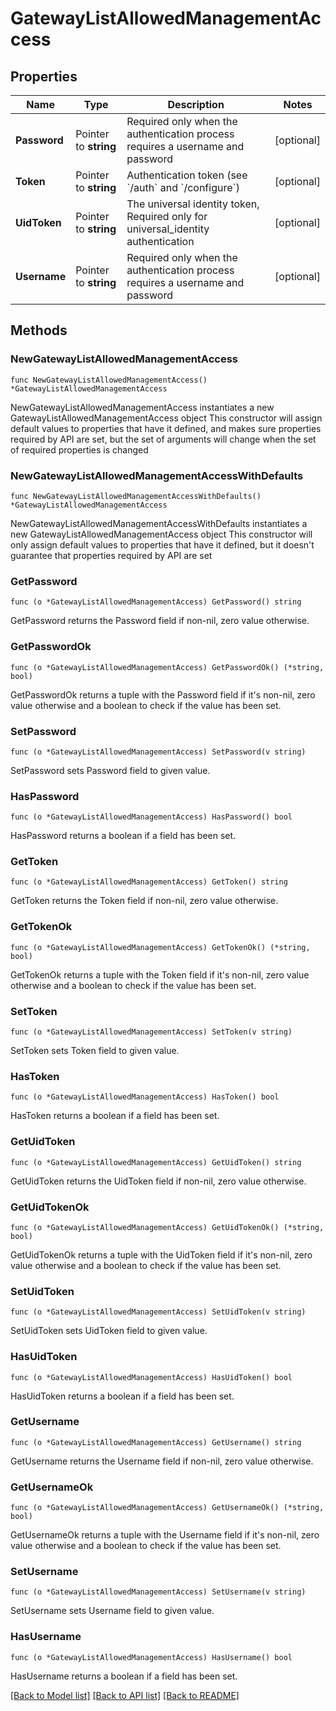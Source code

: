 # GatewayListAllowedManagementAccess

## Properties

Name | Type | Description | Notes
------------ | ------------- | ------------- | -------------
**Password** | Pointer to **string** | Required only when the authentication process requires a username and password | [optional] 
**Token** | Pointer to **string** | Authentication token (see &#x60;/auth&#x60; and &#x60;/configure&#x60;) | [optional] 
**UidToken** | Pointer to **string** | The universal identity token, Required only for universal_identity authentication | [optional] 
**Username** | Pointer to **string** | Required only when the authentication process requires a username and password | [optional] 

## Methods

### NewGatewayListAllowedManagementAccess

`func NewGatewayListAllowedManagementAccess() *GatewayListAllowedManagementAccess`

NewGatewayListAllowedManagementAccess instantiates a new GatewayListAllowedManagementAccess object
This constructor will assign default values to properties that have it defined,
and makes sure properties required by API are set, but the set of arguments
will change when the set of required properties is changed

### NewGatewayListAllowedManagementAccessWithDefaults

`func NewGatewayListAllowedManagementAccessWithDefaults() *GatewayListAllowedManagementAccess`

NewGatewayListAllowedManagementAccessWithDefaults instantiates a new GatewayListAllowedManagementAccess object
This constructor will only assign default values to properties that have it defined,
but it doesn't guarantee that properties required by API are set

### GetPassword

`func (o *GatewayListAllowedManagementAccess) GetPassword() string`

GetPassword returns the Password field if non-nil, zero value otherwise.

### GetPasswordOk

`func (o *GatewayListAllowedManagementAccess) GetPasswordOk() (*string, bool)`

GetPasswordOk returns a tuple with the Password field if it's non-nil, zero value otherwise
and a boolean to check if the value has been set.

### SetPassword

`func (o *GatewayListAllowedManagementAccess) SetPassword(v string)`

SetPassword sets Password field to given value.

### HasPassword

`func (o *GatewayListAllowedManagementAccess) HasPassword() bool`

HasPassword returns a boolean if a field has been set.

### GetToken

`func (o *GatewayListAllowedManagementAccess) GetToken() string`

GetToken returns the Token field if non-nil, zero value otherwise.

### GetTokenOk

`func (o *GatewayListAllowedManagementAccess) GetTokenOk() (*string, bool)`

GetTokenOk returns a tuple with the Token field if it's non-nil, zero value otherwise
and a boolean to check if the value has been set.

### SetToken

`func (o *GatewayListAllowedManagementAccess) SetToken(v string)`

SetToken sets Token field to given value.

### HasToken

`func (o *GatewayListAllowedManagementAccess) HasToken() bool`

HasToken returns a boolean if a field has been set.

### GetUidToken

`func (o *GatewayListAllowedManagementAccess) GetUidToken() string`

GetUidToken returns the UidToken field if non-nil, zero value otherwise.

### GetUidTokenOk

`func (o *GatewayListAllowedManagementAccess) GetUidTokenOk() (*string, bool)`

GetUidTokenOk returns a tuple with the UidToken field if it's non-nil, zero value otherwise
and a boolean to check if the value has been set.

### SetUidToken

`func (o *GatewayListAllowedManagementAccess) SetUidToken(v string)`

SetUidToken sets UidToken field to given value.

### HasUidToken

`func (o *GatewayListAllowedManagementAccess) HasUidToken() bool`

HasUidToken returns a boolean if a field has been set.

### GetUsername

`func (o *GatewayListAllowedManagementAccess) GetUsername() string`

GetUsername returns the Username field if non-nil, zero value otherwise.

### GetUsernameOk

`func (o *GatewayListAllowedManagementAccess) GetUsernameOk() (*string, bool)`

GetUsernameOk returns a tuple with the Username field if it's non-nil, zero value otherwise
and a boolean to check if the value has been set.

### SetUsername

`func (o *GatewayListAllowedManagementAccess) SetUsername(v string)`

SetUsername sets Username field to given value.

### HasUsername

`func (o *GatewayListAllowedManagementAccess) HasUsername() bool`

HasUsername returns a boolean if a field has been set.


[[Back to Model list]](../README.md#documentation-for-models) [[Back to API list]](../README.md#documentation-for-api-endpoints) [[Back to README]](../README.md)


